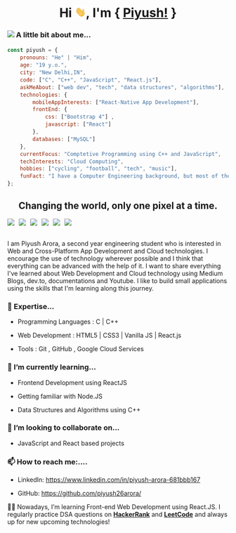 <div align = "center">

# Hi <img src="https://github.com/piyush26arora/piyush26arora/blob/master/Hi.gif" width="5%">, I'm { [Piyush!](https://piyush26arora.github.io/Portfolio/) }

<div align= "left">
  
### <img src="https://media.giphy.com/media/VgCDAzcKvsR6OM0uWg/giphy.gif" width="50"> A little bit about me...  

```javascript
const piyush = {
    pronouns: "He" | "Him",
    age: "19 y.o.",
    city: "New Delhi,IN",
    code: ["C", "C++", "JavaScript", "React.js"],
    askMeAbout: ["web dev", "tech", "data structures", "algorithms"],
    technologies: {
        mobileAppInterests: ["React-Native App Development"],
        frontEnd: {
            css: ["Bootstrap 4"] ,
            javascript: ["React"]
        },
        databases: ["MySQL"]
    },
    currentFocus: "Comptetive Programming using C++ and JavaScript",
    techInterests: "Cloud Computing",
    hobbies: ["cycling", "football", "tech", "music"],
    funFact: "I have a Computer Engineering background, but most of the credit goes to Google and Stack Overflow"
};
```
</div>  
  
  
## Changing the world, only one pixel at a time.

<a href="https://www.linkedin.com/in/piyush-arora-681bbb167">
  <img align = "left" width="26px" src="https://cdn.jsdelivr.net/npm/simple-icons@v3/icons/linkedin.svg"  />
</a>
<a href="https://www.hackerrank.com/piyush26arora">
  <img align = "left" width="26px" src="https://cdn.jsdelivr.net/npm/simple-icons@v3/icons/hackerrank.svg"  />
</a>
  <a href="https://leetcode.com/piyush26arora">
  <img align = "left" width="26px" src="https://cdn.jsdelivr.net/npm/simple-icons@v3/icons/leetcode.svg" />
</a>
  <a href="https://github.com/piyush26arora">
  <img align = "left" width="26px" src="https://cdn.jsdelivr.net/npm/simple-icons@v3/icons/github.svg" />
</a>
<a href="mailto:piyush26arora@gmail.com">
  <img align = "left" width="26px" src="https://cdn.jsdelivr.net/npm/simple-icons@v3/icons/gmail.svg" />
</a>
<a href="https://instagram.com/26.piyush">
  <img align = "left" width="26px" src="https://cdn.jsdelivr.net/npm/simple-icons@v3/icons/instagram.svg" />
</a>
  
</div>  
<br>
<br>


I am Piyush Arora, a second year engineering student who is interested in Web and Cross-Platform App Development and Cloud technologies. I encourage the use of technology wherever possible and I think that everything can be advanced with the help of it. I want to share everything I've learned about Web Development and Cloud technology using Medium Blogs, dev.to, documentations and Youtube. I like to build small applications using the skills that I'm learning along this journey.

### :telescope: Expertise...
  * Programming Languages : C | C++
  
  * Web Development : HTML5 | CSS3 | Vanilla JS | React.js
  
  * Tools : Git , GitHub , Google Cloud Services


### :seedling: I’m currently learning...
  * Frontend Development using ReactJS
  
  * Getting familiar with Node.JS 
  
  * Data Structures and Algorithms using C++


### :dancers: I’m looking to collaborate on...
  
  * JavaScript and React based projects

### :mailbox:  How to reach me:....
  
  * LinkedIn: https://www.linkedin.com/in/piyush-arora-681bbb167
  
  * GitHub: https://github.com/piyush26arora/



👩‍💻 Nowadays, I’m learning Front-end Web Development using React.JS. I regularly practice DSA questions on [**HackerRank**](https://www.hackerrank.com/piyush26arora?hr_r=1) and [**LeetCode**](https://leetcode.com/piyush26arora/) and always up for new upcoming technologies! 


